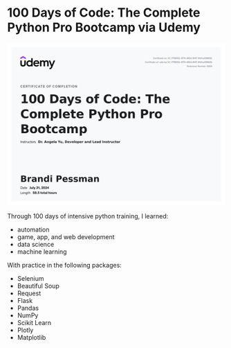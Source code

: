# 100 Days of Code: The Complete Python Pro Bootcamp via Udemy

![Alt text](./100daysPython_certificate.jpg)

Through 100 days of intensive python training, I learned:

- automation
- game, app, and web development
- data science
- machine learning

With practice in the following packages:

- Selenium
- Beautiful Soup
- Request
- Flask
- Pandas
- NumPy
- Scikit Learn
- Plotly
- Matplotlib